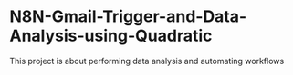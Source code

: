 # N8N-Gmail-Trigger-and-Data-Analysis-using-Quadratic
This project is about performing data analysis and automating workflows
